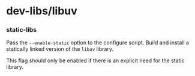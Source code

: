 # dev-libs/libuv

### static-libs
Pass the `--enable-static` option to the configure script. Build and install a statically linked version of the `libuv` library.

This flag should only be enabled if there is an explicit need for the static library.
